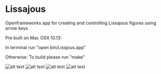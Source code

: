 # Lissajous
Openframeworks app for creating and controlling Lissajous figures using arrow keys

Pre built on Mac OSX 10.13:

In terminal run "open bin/Lissjous.app"


Otherwise:
To build please run "make"


![alt text](https://github.com/AnderGray/Lissajous/master/Lissajous1.png)
![alt text](https://github.com/AnderGray/Lissajous/Lissajous2.png)
![alt text](https://github.com/AnderGray/Lissajous/Lissajous3.png)
![alt text](https://github.com/AnderGray/Lissajous/Lissajous4.png)
